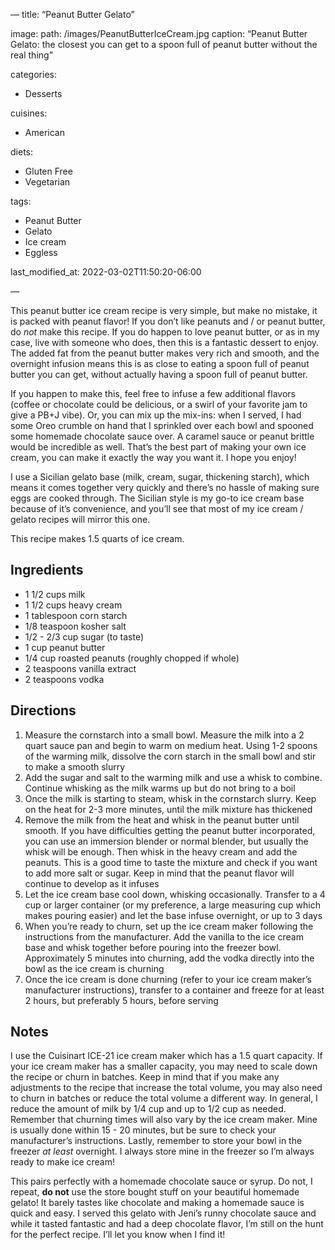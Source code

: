 —
title: “Peanut Butter Gelato”

image: 
  path: /images/PeanutButterIceCream.jpg
  caption: “Peanut Butter Gelato: the closest you can get to a spoon full of peanut butter without the real thing”

categories:
  - Desserts

cuisines:
  - American

diets:
  - Gluten Free
  - Vegetarian

tags:
  - Peanut Butter
  - Gelato
  - Ice cream
  - Eggless

last_modified_at: 2022-03-02T11:50:20-06:00

—

<span itemprop=“description”>

This peanut butter ice cream recipe is very simple, but make no mistake, it is packed with peanut flavor! If you don’t like peanuts and / or peanut butter,  do *not* make this recipe. If you do happen to love peanut butter, or as in my case, live with someone who does, then this is a fantastic dessert to enjoy. The added fat from the peanut butter makes very rich and smooth, and the overnight infusion means this is as close to eating a spoon full of peanut butter you can get, without actually having a spoon full of peanut butter.
</span>

If you happen to make this, feel free to infuse a few additional flavors (coffee or chocolate could be delicious, or a swirl of your favorite jam to give a PB+J vibe). Or, you can mix up the mix-ins: when I served, I had some Oreo crumble on hand that I sprinkled over each bowl and spooned some homemade chocolate sauce over. A caramel sauce or peanut brittle would be incredible as well. That’s the best part of making your own ice cream, you can make it exactly the way you want it. I hope you enjoy!

I use a Sicilian gelato base (milk, cream, sugar, thickening starch), which means it comes together very quickly and there’s no hassle of making sure eggs are cooked through. The Sicilian style is my go-to ice cream base because of it’s convenience, and you’ll see that most of my ice cream / gelato recipes will mirror this one.

This recipe makes <span itemprop=“recipeYield”>1.5 quarts of ice cream</span>.

## Ingredients

* <span itemprop=“recipeIngredient”>1 1/2 cups milk</span>
* <span itemprop=“recipeIngredient”>1 1/2 cups heavy cream</span>
* <span itemprop=“recipeIngredient”>1 tablespoon corn starch</span>
* <span itemprop=“recipeIngredient”>1/8 teaspoon kosher salt</span>
* <span itemprop=“recipeIngredient”>1/2 - 2/3 cup sugar (to taste)</span>
* <span itemprop=“recipeIngredient”>1 cup peanut butter</span>
* <span itemprop=“recipeIngredient”>1/4 cup roasted peanuts (roughly chopped if whole)</span>
* <span itemprop=“recipeIngredient”>2 teaspoons vanilla extract</span>
* <span itemprop=“recipeIngredient”>2 teaspoons vodka</span>

## Directions

1. <span itemprop=“recipeInstructions”>Measure the cornstarch into a small bowl. Measure the milk into a 2 quart sauce pan and begin to warm on medium heat. Using 1-2 spoons of the warming milk, dissolve the corn starch in the small bowl and stir to make a smooth slurry</span>
2. <span itemprop=“recipeInstructions”>Add the sugar and salt to the warming milk and use a whisk to combine. Continue whisking as the milk warms up but do not bring to a boil</span>
3. <span itemprop=“recipeInstructions”>Once the milk is starting to steam, whisk in the cornstarch slurry. Keep on the heat for 2-3 more minutes, until the milk mixture has thickened</span>
4. <span itemprop=“recipeInstructions”>Remove the milk from the heat and whisk in the peanut butter until smooth. If you have difficulties getting the peanut butter incorporated, you can use an immersion blender or normal blender, but usually the whisk will be enough. Then whisk in the heavy cream and add the peanuts. This is a good time to taste the mixture and check if you want to add more salt or sugar. Keep in mind that the peanut flavor will continue to develop as it infuses</span>
5. <span itemprop=“recipeInstructions”>Let the ice cream base cool down, whisking occasionally. Transfer to a 4 cup or larger container (or my preference, a large measuring cup which makes pouring easier) and let the base infuse overnight, or up to 3 days</span>
6. <span itemprop=“recipeInstructions”>When you’re ready to churn, set up the ice cream maker following the instructions from the manufacturer. Add the vanilla to the ice cream base and whisk together before pouring into the freezer bowl. Approximately 5 minutes into churning, add the vodka directly into the bowl as the ice cream is churning</span> 
7. <span itemprop=“recipeInstructions”>Once the ice cream is done churning (refer to your ice cream maker’s manufacturer instructions), transfer to a container and freeze for at least 2 hours, but preferably 5 hours, before serving</span>


## Notes

I use the Cuisinart ICE-21 ice cream maker which has a 1.5 quart capacity. If your ice cream maker has a smaller capacity, you may need to scale down the recipe or churn in batches. Keep in mind that if you make any adjustments to the recipe that increase the total volume, you may also need to churn in batches or reduce the total volume a different way. In general, I reduce the amount of milk by 1/4 cup and up to 1/2 cup as needed. 
Remember that churning times will also vary by the ice cream maker. Mine is usually done within 15 - 20 minutes, but be sure to check your manufacturer’s instructions.
Lastly, remember to store your bowl in the freezer *at least* overnight. I always store mine in the freezer so I’m always ready to make ice cream!

This pairs perfectly with a homemade chocolate sauce or syrup. Do not, I repeat, **do not** use the store bought stuff on your beautiful homemade gelato! It barely tastes like chocolate and making a homemade sauce is quick and easy. I served this gelato with Jeni’s runny chocolate sauce and while it tasted fantastic and had a deep chocolate flavor, I’m still on the hunt for the perfect recipe. I’ll let you know when I find it!